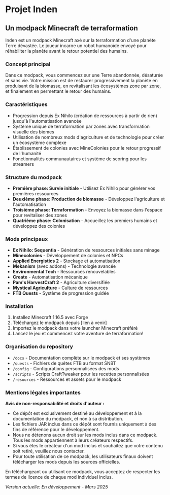 # Projet Inden

## Un modpack Minecraft de terraformation

Inden est un modpack Minecraft axé sur la terraformation d'une planète Terre dévastée. Le joueur incarne un robot humanoïde envoyé pour réhabiliter la planète avant le retour potentiel des humains.

### Concept principal

Dans ce modpack, vous commencez sur une Terre abandonnée, désaturée et sans vie. Votre mission est de restaurer progressivement la planète en produisant de la biomasse, en revitalisant les écosystèmes zone par zone, et finalement en permettant le retour des humains.

### Caractéristiques

- Progression depuis Ex Nihilo (création de ressources à partir de rien) jusqu'à l'automatisation avancée
- Système unique de terraformation par zones avec transformation visuelle des biomes
- Utilisation de nombreux mods d'agriculture et de technologie pour créer un écosystème complexe
- Établissement de colonies avec MineColonies pour le retour progressif de l'humanité
- Fonctionnalités communautaires et système de scoring pour les streamers

### Structure du modpack

- **Première phase: Survie initiale** - Utilisez Ex Nihilo pour générer vos premières ressources
- **Deuxième phase: Production de biomasse** - Développez l'agriculture et l'automatisation
- **Troisième phase: Terraformation** - Envoyez la biomasse dans l'espace pour revitaliser des zones
- **Quatrième phase: Colonisation** - Accueillez les premiers humains et développez des colonies

### Mods principaux

- **Ex Nihilo: Sequentia** - Génération de ressources initiales sans minage
- **Minecolonies** - Développement de colonies et NPCs
- **Applied Energistics 2** - Stockage et automatisation
- **Mekanism** (avec addons) - Technologie avancée
- **Environmental Tech** - Ressources renouvelables
- **Create** - Automatisation mécanique
- **Pam's HarvestCraft 2** - Agriculture diversifiée
- **Mystical Agriculture** - Culture de ressources
- **FTB Quests** - Système de progression guidée

### Installation

1. Installez Minecraft 1.16.5 avec Forge
2. Téléchargez le modpack depuis [lien à venir]
3. Importez le modpack dans votre launcher Minecraft préféré
4. Lancez le jeu et commencez votre aventure de terraformation!

### Organisation du repository

- `/docs` - Documentation complète sur le modpack et ses systèmes
- `/quests` - Fichiers de quêtes FTB au format SNBT
- `/config` - Configurations personnalisées des mods
- `/scripts` - Scripts CraftTweaker pour les recettes personnalisées
- `/resources` - Ressources et assets pour le modpack

### Mentions légales importantes

**Avis de non-responsabilité et droits d'auteur :**

- Ce dépôt est exclusivement destiné au développement et à la documentation du modpack, et non à sa distribution.
- Les fichiers JAR inclus dans ce dépôt sont fournis uniquement à des fins de référence pour le développement.
- Nous ne détenons aucun droit sur les mods inclus dans ce modpack. Tous les mods appartiennent à leurs créateurs respectifs.
- Si vous êtes le créateur d'un mod inclus et souhaitez que votre contenu soit retiré, veuillez nous contacter.
- Pour toute utilisation de ce modpack, les utilisateurs finaux doivent télécharger les mods depuis les sources officielles.

En téléchargeant ou utilisant ce modpack, vous acceptez de respecter les termes de licence de chaque mod individuel inclus.

*Version actuelle: En développement - Mars 2025*